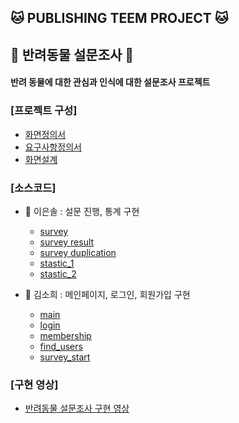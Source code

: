 ## 🐱 PUBLISHING TEEM PROJECT 🐱
## 🦔 반려동물 설문조사 🦔

#### 반려 동물에 대한 관심과 인식에 대한 설문조사 프로젝트

### [프로젝트 구성]

- [화면정의서](https://github.com/sohiekim65/Hedgehog_Project/blob/master/refers/%ED%99%94%EB%A9%B4%EC%A0%95%EC%9D%98%EC%84%9C/%ED%99%94%EB%A9%B4%EC%A0%95%EC%9D%98%EC%84%9C_%EA%B3%A0%EC%8A%B4%EB%8F%84%EC%B9%98.pdf)
- [요구사항정의서](https://github.com/sohiekim65/Hedgehog_Project/blob/master/refers/%EC%9A%94%EA%B5%AC%EC%82%AC%ED%95%AD%EC%A0%95%EC%9D%98%EC%84%9C/%EC%9A%94%EA%B5%AC%EC%82%AC%ED%95%AD%EC%A0%95%EC%9D%98%EC%84%9C_%EA%B3%A0%EC%8A%B4%EB%8F%84%EC%B9%98.pdf)
- [화면설계](https://github.com/sol1230/toy_html_gimbap/blob/master/docs/resource/02.%ED%99%94%EB%A9%B4%EC%84%A4%EA%B3%84_V1.0_Template_%EA%B9%80%EB%B0%A5.pdf)

### [소스코드]

- 🍓 이은솔 : 설문 진행, 통계 구현  
  - [survey](https://github.com/sol1230/toy_html_gimbap/blob/master/docs/HTML/survey.html)  
  - [survey result](https://github.com/sol1230/toy_html_gimbap/blob/master/docs/HTML/survey_result.html) 
  - [survey duplication](https://github.com/sol1230/toy_html_gimbap/blob/master/docs/HTML/survey_dupli.html)  
  - [stastic_1](https://github.com/sol1230/toy_html_gimbap/blob/master/docs/HTML/statistics_1.html)  
  - [stastic_2](https://github.com/sol1230/toy_html_gimbap/blob/master/docs/HTML/statistics_2.html)  
  
- 🍑 김소희 : 메인페이지, 로그인, 회원가입 구현
  - [main](https://github.com/sol1230/toy_html_gimbap/blob/master/docs/index.html)  
  - [login](https://github.com/sol1230/toy_html_gimbap/blob/master/docs/HTML/Login_page.html)  
  - [membership](https://github.com/sol1230/toy_html_gimbap/blob/master/docs/HTML/Membership_page.html)  
  - [find_users](https://github.com/sol1230/toy_html_gimbap/blob/master/docs/HTML/Find_users.html)  
  - [survey_start](https://github.com/sol1230/toy_html_gimbap/blob/master/docs/HTML/Survey_start.html
)

### [구현 영상]

- [반려동물 설문조사 구현 영상]()
